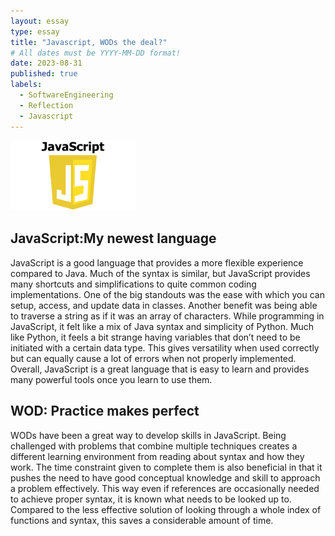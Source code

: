 ```yaml
---
layout: essay
type: essay
title: "Javascript, WODs the deal?"
# All dates must be YYYY-MM-DD format!
date: 2023-08-31
published: true
labels:
  - SoftwareEngineering
  - Reflection
  - Javascript
---
```


<img width="200px" class="rounded float-start pe-4" src="../img/jsreflection/JavaScript.png">

## JavaScript:My newest language

JavaScript is a good language that provides a more flexible experience compared to Java. Much of the syntax is similar, but JavaScript provides many shortcuts and simplifications to quite common coding implementations. One of the big standouts was the ease with which you can setup, access, and update data in classes. Another benefit was being able to traverse a string as if it was an array of characters. While programming in JavaScript, it felt like a mix of Java syntax and simplicity of Python. Much like Python, it feels a bit strange having variables that don’t need to be initiated with a certain data type. This gives versatility when used correctly but can equally cause a lot of errors when not properly implemented. Overall, JavaScript is a great language that is easy to learn and provides many powerful tools once you learn to use them.

## WOD: Practice makes perfect

WODs have been a great way to develop skills in JavaScript. Being challenged with problems that combine multiple techniques creates a different learning environment from reading about syntax and how they work. The time constraint given to complete them is also beneficial in that it pushes the need to have good conceptual knowledge and skill to approach a problem effectively. This way even if references are occasionally needed to achieve proper syntax, it is known what needs to be looked up to. Compared to the less effective solution of looking through a whole index of functions and syntax, this saves a considerable amount of time. 
